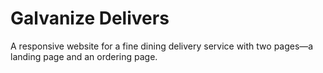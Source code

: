# Galvanize Delivers

A responsive website for a fine dining delivery service with two pages—a landing page and an ordering page. 


